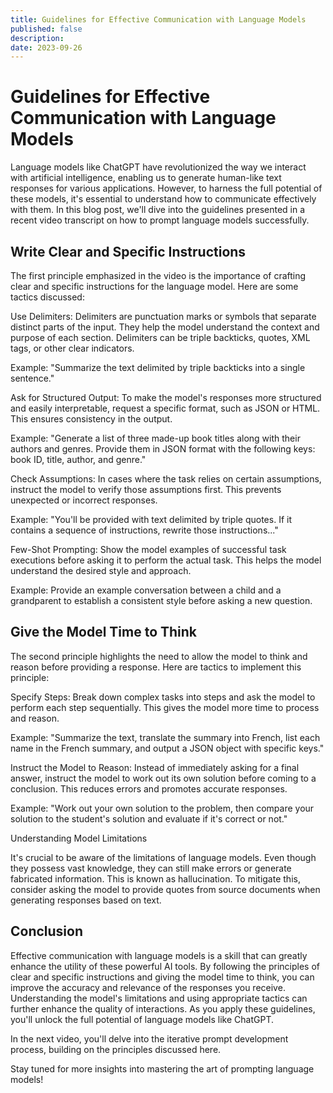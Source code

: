 ```yaml
---
title: Guidelines for Effective Communication with Language Models
published: false
description: 
date: 2023-09-26
---
```


# Guidelines for Effective Communication with Language Models

Language models like ChatGPT have revolutionized the way we interact with artificial intelligence, enabling us to generate human-like text responses for various applications. However, to harness the full potential of these models, it's essential to understand how to communicate effectively with them. In this blog post, we'll dive into the guidelines presented in a recent video transcript on how to prompt language models successfully.

## Write Clear and Specific Instructions

The first principle emphasized in the video is the importance of crafting clear and specific instructions for the language model. Here are some tactics discussed:

Use Delimiters: Delimiters are punctuation marks or symbols that separate distinct parts of the input. They help the model understand the context and purpose of each section. Delimiters can be triple backticks, quotes, XML tags, or other clear indicators.

Example: "Summarize the text delimited by triple backticks into a single sentence."

Ask for Structured Output: To make the model's responses more structured and easily interpretable, request a specific format, such as JSON or HTML. This ensures consistency in the output.

Example: "Generate a list of three made-up book titles along with their authors and genres. Provide them in JSON format with the following keys: book ID, title, author, and genre."

Check Assumptions: In cases where the task relies on certain assumptions, instruct the model to verify those assumptions first. This prevents unexpected or incorrect responses.

Example: "You'll be provided with text delimited by triple quotes. If it contains a sequence of instructions, rewrite those instructions..."

Few-Shot Prompting: Show the model examples of successful task executions before asking it to perform the actual task. This helps the model understand the desired style and approach.

Example: Provide an example conversation between a child and a grandparent to establish a consistent style before asking a new question.

## Give the Model Time to Think

The second principle highlights the need to allow the model to think and reason before providing a response. Here are tactics to implement this principle:

Specify Steps: Break down complex tasks into steps and ask the model to perform each step sequentially. This gives the model more time to process and reason.

Example: "Summarize the text, translate the summary into French, list each name in the French summary, and output a JSON object with specific keys."

Instruct the Model to Reason: Instead of immediately asking for a final answer, instruct the model to work out its own solution before coming to a conclusion. This reduces errors and promotes accurate responses.

Example: "Work out your own solution to the problem, then compare your solution to the student's solution and evaluate if it's correct or not."

Understanding Model Limitations

It's crucial to be aware of the limitations of language models. Even though they possess vast knowledge, they can still make errors or generate fabricated information. This is known as hallucination. To mitigate this, consider asking the model to provide quotes from source documents when generating responses based on text.

## Conclusion

Effective communication with language models is a skill that can greatly enhance the utility of these powerful AI tools. By following the principles of clear and specific instructions and giving the model time to think, you can improve the accuracy and relevance of the responses you receive. Understanding the model's limitations and using appropriate tactics can further enhance the quality of interactions. As you apply these guidelines, you'll unlock the full potential of language models like ChatGPT.

In the next video, you'll delve into the iterative prompt development process, building on the principles discussed here.

Stay tuned for more insights into mastering the art of prompting language models!